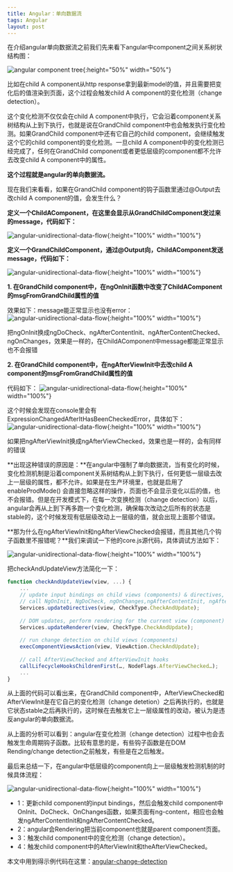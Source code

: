 ```yaml
---
title: Angular：单向数据流
tags: Angular
layout: post
---
```


在介绍angular单向数据流之前我们先来看下angular中component之间关系树状结构图：

![angular component tree](https://limeii.github.io/assets/images/posts/angular/angular-components-tree.png){:height="50%" width="50%"}

比如在child A component从http response拿到最新model的值，并且需要把变化后的值渲染到页面，这个过程会触发child A component的变化检测（change detection）。


这个变化检测不仅仅会在child A component中执行，它会沿着component关系树结构从上到下执行，也就是说在GrandChild component中也会触发执行变化检测。如果GrandChild component中还有它自己的child component，会继续触发这个它的child component的变化检测。一旦child A component中的变化检测已经完成了，任何在GrandChild component或者更低层级的component都不允许去改变child A component中的属性。


**这个过程就是angular的单向数据流。**


现在我们来看看，如果在GrandChild component的钩子函数里通过@Output去改child A component的值，会发生什么？

**定义一个ChildAComponent，在这里会显示从GrandChildComponent发过来的message，代码如下：**

![angular-unidirectional-data-flow](https://limeii.github.io/assets/images/posts/angular/angular-unidirectional-data-flow.png){:height="100%" width="100%"}

**定义一个GrandChildComponent，通过@Output向，ChildAComponent发送message，代码如下：**

![angular-unidirectional-data-flow](https://limeii.github.io/assets/images/posts/angular/angular-unidirectional-data-flow2.png){:height="100%" width="100%"}

**1. 在GrandChild component中，在ngOnInit函数中改变了ChildAComponent的msgFromGrandChild属性的值**


效果如下：message能正常显示也没有error：
![angular-unidirectional-data-flow](https://limeii.github.io/assets/images/posts/angular/angular-unidirectional-data-flow3.png){:height="100%" width="100%"}

把ngOnInit换成ngDoCheck、ngAfterContentInit、ngAfterContentChecked、ngOnChanges，效果是一样的，在ChildAComponent中message都能正常显示也不会报错

**2. 在GrandChild component中，在ngAfterViewInit中去改child A component的msgFromGrandChild属性的值** 


代码如下：
![angular-unidirectional-data-flow](https://limeii.github.io/assets/images/posts/angular/angular-unidirectional-data-flow4.png){:height="100%" width="100%"}

这个时候会发现在console里会有ExpressionChangedAfterItHasBeenCheckedError，具体如下：
![angular-unidirectional-data-flow](https://limeii.github.io/assets/images/posts/angular/angular-unidirectional-data-flow5.png){:height="100%" width="100%"}

如果把ngAfterViewInit换成ngAfterViewChecked，效果也是一样的，会有同样的错误

**出现这种错误的原因是：**在angular中强制了单向数据流，当有变化的时候，变化检测机制是沿着component关系树结构从上到下执行，任何更低一层级去改上一层级的属性，都不允许。如果是在生产环境里，也就是启用了enableProdMode() 会直接忽略这样的操作，页面也不会显示变化以后的值，也不会报错。但是在开发模式下，在每一次变换检测（change detection）以后，angular会再从上到下再多跑一个变化检测，确保每次改动之后所有的状态是stable的，这个时候发现有低层级改动上一层级的值，就会出现上面那个错误。

**那为什么在ngAfterViewInit和ngAfterViewChecked会报错，而且其他几个钩子函数里不报错呢？**我们来调试一下他的core.js源代码，具体调试方法如下：

![angular-unidirectional-data-flow](https://limeii.github.io/assets/images/posts/angular/angular-unidirectional-data-flow06.gif){:height="100%" width="100%"}

把checkAndUpdateView方法简化一下：

```js
function checkAndUpdateView(view, ...) {
    ...       
    // update input bindings on child views (components) & directives,
    // call NgOnInit, NgDoCheck, ngOnChanges,ngAfterContentInit, ngAfterContentChecked hooks if needed
    Services.updateDirectives(view, CheckType.CheckAndUpdate);
    
    // DOM updates, perform rendering for the current view (component)
    Services.updateRenderer(view, CheckType.CheckAndUpdate);
    
    // run change detection on child views (components)
    execComponentViewsAction(view, ViewAction.CheckAndUpdate);
    
    // call AfterViewChecked and AfterViewInit hooks
    callLifecycleHooksChildrenFirst(…, NodeFlags.AfterViewChecked…);
    ...
}
```
从上面的代码可以看出来，在GrandChild component中，AfterViewChecked和AfterViewInit是在它自己的变化检测（change detetion）之后再执行的，也就是它状态stable之后再执行的，这时候在去触发它上一层级属性的改动，被认为是违反angular的单向数据流。


从上面的分析可以看到：angular在变化检测（change detection）过程中也会去触发生命周期钩子函数。比较有意思的是，有些钩子函数是在DOM Rending/change detection之前触发，有些是在之后触发。


最后来总结一下，在angular中低层级的component向上一层级触发检测机制的时候具体流程：

![angular-unidirectional-data-flow](https://limeii.github.io/assets/images/posts/angular/angular-unidirectional-data-flow7.png){:height="100%" width="100%"}

- 1：更新child component的input bindings，然后会触发child component中OnInit、DoCheck、OnChanges函数，如果页面有ng-content，相应也会触发ngAfterContentInit和ngAfterContentChecked。
- 2：angular会Rendering把当前component也就是parent component页面。
- 3：触发child component中的变化检测（change detection）。
- 4：触发child component中的AfterViewInit和theAfterViewChecked。

本文中用到得示例代码在这里：[angular-change-detection](https://github.com/LiMeii/angular-change-detection)